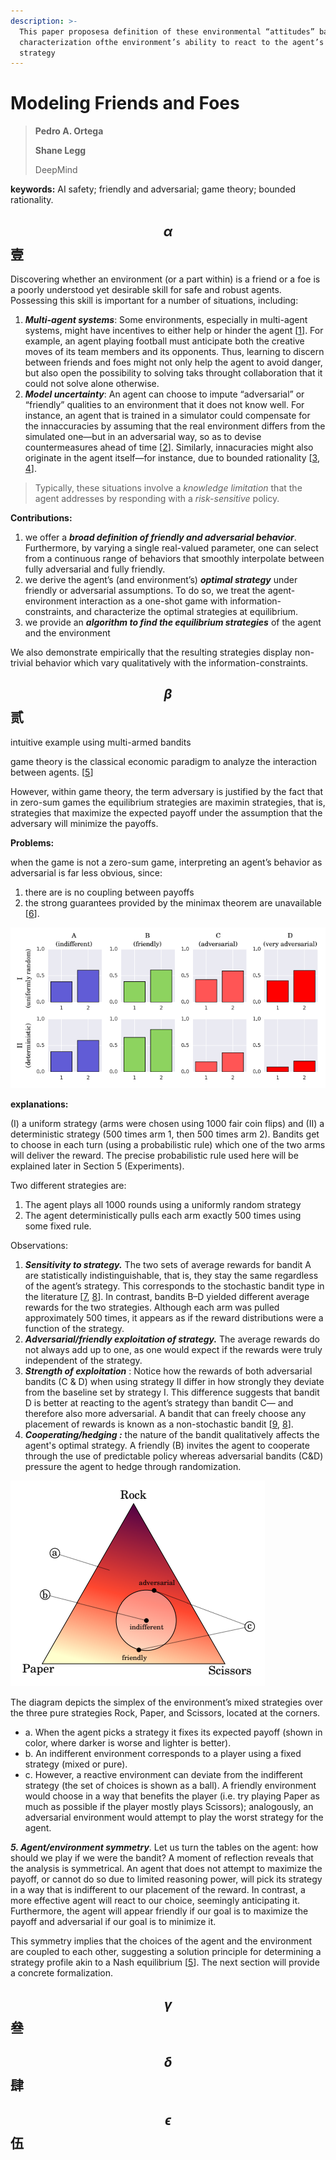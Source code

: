 ```yaml
---
description: >-
  This paper proposesa definition of these environmental “attitudes” based on an
  characterization ofthe environment’s ability to react to the agent’s private
  strategy
---
```


# Modeling Friends and Foes

> **Pedro A. Ortega**
>
> **Shane Legg**
>
> DeepMind

**keywords:** AI safety; friendly and adversarial; game theory; bounded rationality.

## $$\alpha$$ 壹

Discovering whether an environment \(or a part within\) is a friend or a foe is a poorly understood yet desirable skill for safe and robust agents. Possessing this skill is important for a number of situations, including:

1. _**Multi-agent systems**_: Some environments, especially in multi-agent systems, might have incentives to either help or hinder the agent \[[1](ai-safety-gridworlds.md)\]. For example, an agent playing football must anticipate both the creative moves of its team members and its opponents. Thus, learning to discern between friends and foes might not only help the agent to avoid danger, but also open the possibility to solving taks throught collaboration that it could not solve alone otherwise. 
2. _**Model uncertainty**_: An agent can choose to impute “adversarial” or “friendly” qualities to an environment that it does not know well. For instance, an agent that is trained in a simulator could compensate for the innaccuracies by assuming that the real environment differs from the simulated one—but in an adversarial way, so as to devise countermeasures ahead of time \[[2](concrete-problems-in-ai-safety.md)\]. Similarly, innacuracies might also originate in the agent itself—for instance, due to bounded rationality \[[3](rationality-and-intelligence.md), [4](thermodynamics-as-a-theory-of-decision-making-with-informationprocessing-costs.md)\].

> Typically, these situations involve a _knowledge limitation_ that the agent addresses by responding with a _risk-sensitive_ policy.

**Contributions:**

1. we offer a _**broad definition of friendly and adversarial behavior**_. Furthermore, by varying a single real-valued parameter, one can select from a continuous range of behaviors that smoothly interpolate between fully adversarial and fully friendly.
2. we derive the agent’s \(and environment’s\) _**optimal strategy**_ under friendly or adversarial assumptions. To do so, we treat the agent-environment interaction as a one-shot game with information-constraints, and characterize the optimal strategies at equilibrium.
3. we provide an _**algorithm to find the equilibrium strategies**_ of the agent and the environment

We also demonstrate empirically that the resulting strategies display non-trivial behavior which vary qualitatively with the information-constraints.

## $$\beta$$ 贰

intuitive example using multi-armed bandits

game theory is the classical economic paradigm to analyze the interaction between agents. \[[5](a-course-in-game-theory.md)\]

However, within game theory, the term adversary is justified by the fact that in zero-sum games the equilibrium strategies are maximin strategies, that is, strategies that maximize the expected payoff under the assumption that the adversary will minimize the payoffs. 

**Problems:**

when the game is not a zero-sum game, interpreting an agent’s behavior as adversarial is far less obvious, since:

1.  there are is no coupling between payoffs 
2. the strong guarantees provided by the minimax theorem are unavailable \[[6](theory-of-games-and-economic-behavior.md)\].

![Figure 1: Average rewards for 4 different 2-armed bandits under 2 different strategies: ](.gitbook/assets/image%20%281%29.png)

**explanations:**

\(I\) a uniform strategy \(arms were chosen using 1000 fair coin flips\) and \(II\) a deterministic strategy \(500 times arm 1, then 500 times arm 2\). Bandits get to choose in each turn \(using a probabilistic rule\) which one of the two arms will deliver the reward. The precise probabilistic rule used here will be explained later in Section 5 \(Experiments\).  


Two different strategies are: 

1. The agent plays all 1000 rounds using a uniformly random strategy
2. The agent deterministically pulls each arm exactly 500 times using some fixed rule.

Observations:

1. _**Sensitivity to strategy.**_  The two sets of average rewards for bandit A are statistically indistinguishable, that is, they stay the same regardless of the agent’s strategy. This corresponds to the stochastic bandit type in the literature \[[7](untitled-1.md), [8](regret-analysis-of-stochastic-and-nonstochastic-multi-armed-bandit-problems.md)\]. In contrast, bandits B–D yielded different average rewards for the two strategies. Although each arm was pulled approximately 500 times, it appears as if the reward distributions were a function of the strategy.
2. _**Adversarial/friendly exploitation of strategy.**_ The average rewards do not always add up to one, as one would expect if the rewards were truly independent of the strategy.
3. _**Strength of exploitation**_ : Notice how the rewards of both adversarial bandits \(C & D\) when using strategy II differ in how strongly they deviate from the baseline set by strategy I. This difference suggests that bandit D is better at reacting to the agent’s strategy than bandit C— and therefore also more adversarial. A bandit that can freely choose any placement of rewards is known as a non-stochastic bandit \[[9](the-nonstochastic-multiarmed-bandit-problem.md), [8](regret-analysis-of-stochastic-and-nonstochastic-multi-armed-bandit-problems.md)\].
4. _**Cooperating/hedging :**_ the nature of the bandit qualitatively affects the agent's optimal strategy. A friendly \(B\) invites the agent to cooperate through the use of predictable policy whereas adversarial bandits \(C&D\) pressure the agent to hedge through randomization.

![Figure 2: Reacting to the agent&#x2019;s strategy in RPS](.gitbook/assets/image%20%282%29.png)

The diagram depicts the simplex of the environment’s mixed strategies over the three pure strategies Rock, Paper, and Scissors, located at the corners. 

* a. When the agent picks a strategy it fixes its expected payoff \(shown in color, where darker is worse and lighter is better\). 
* b. An indifferent environment corresponds to a player using a fixed strategy \(mixed or pure\). 
* c. However, a reactive environment can deviate from the indifferent strategy \(the set of choices is shown as a ball\). A friendly environment would choose in a way that benefits the player \(i.e. try playing Paper as much as possible if the player mostly plays Scissors\); analogously, an adversarial environment would attempt to play the worst strategy for the agent.

_**5. Agent/environment symmetry**_. Let us turn the tables on the agent: how should we play if we were the bandit? A moment of reflection reveals that the analysis is symmetrical. An agent that does not attempt to maximize the payoff, or cannot do so due to limited reasoning power, will pick its strategy in a way that is indifferent to our placement of the reward. In contrast, a more effective agent will react to our choice, seemingly anticipating it. Furthermore, the agent will appear friendly if our goal is to maximize the payoff and adversarial if our goal is to minimize it.

This symmetry implies that the choices of the agent and the environment are coupled to each other, suggesting a solution principle for determining a strategy profile akin to a Nash equilibrium \[[5](a-course-in-game-theory.md)\]. The next section will provide a concrete formalization. 

## $$\gamma$$ 叄

## $$\delta$$ 肆

## $$\epsilon$$ 伍

